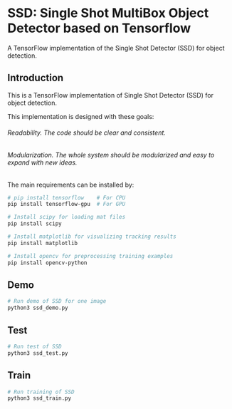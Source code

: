 # SSD: Single Shot MultiBox Object Detector based on Tensorflow

A TensorFlow implementation of the Single Shot Detector (SSD) for object detection.


## Introduction
This is a TensorFlow implementation of Single Shot Detector (SSD) for object detection. 

This implementation is designed with these goals:
###### Readability. The code should be clear and consistent.
###### Modularization. The whole system should be modularized and easy to expand with new ideas.

 
The main requirements can be installed by:

```bash
# pip install tensorflow    # For CPU
pip install tensorflow-gpu  # For GPU

# Install scipy for loading mat files
pip install scipy

# Install matplotlib for visualizing tracking results
pip install matplotlib

# Install opencv for preprocessing training examples
pip install opencv-python
```


## Demo
```python
# Run demo of SSD for one image
python3 ssd_demo.py

```


## Test
```python
# Run test of SSD
python3 ssd_test.py

```


## Train
```python
# Run training of SSD
python3 ssd_train.py

```





